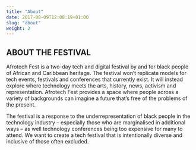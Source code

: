 ```yaml
---
title: "About"
date: 2017-08-09T12:08:19+01:00
slug: "about"
weight: 2
---
```


## ABOUT THE FESTIVAL

Afrotech Fest is a two-day tech and digital festival by and for black people of African and Caribbean heritage. The festival won’t replicate models for tech events, festivals and conferences that currently exist. It will instead explore where technology meets the arts, history, news, activism and representation. Afrotech Fest provides a space where people across a variety of backgrounds can imagine a future that’s free of the problems of the present.  
 
The festival is a response to the underrepresentation of black people in the technology industry – especially those who are marginalised in additional ways – as well technology conferences being too expensive for many to attend. We want to create a tech festival that is intentionally diverse and inclusive of those often excluded.

